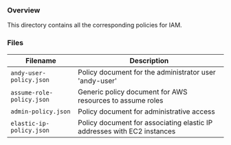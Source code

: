 ### Overview

This directory contains all the corresponding policies for IAM. 

### Files

| Filename                           | Description                                                                 |
|------------------------------------|-----------------------------------------------------------------------------|
| `andy-user-policy.json`            | Policy document for the administrator user 'andy-user'                      |
| `assume-role-policy.json`          | Generic policy document for AWS resources to assume roles                   |
| `admin-policy.json`                | Policy document for administrative access                                   |
| `elastic-ip-policy.json`           | Policy document for associating elastic IP addresses with EC2 instances     |